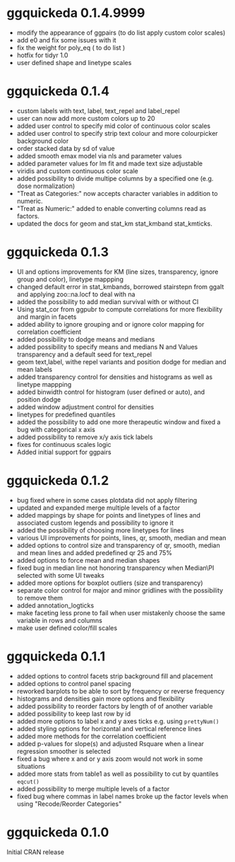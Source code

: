# ggquickeda 0.1.4.9999
* modify the appearance of ggpairs (to do list  apply custom color scales)
* add e0 and fix some issues with it
* fix the weight for poly_eq ( to do list )
* hotfix for tidyr 1.0
* user defined shape and linetype scales


# ggquickeda 0.1.4
* custom labels with text, label, text_repel and label_repel
* user can now add more custom colors up to 20
* added user control to specify mid color of continuous color scales
* added user control to specify strip text colour and more colourpicker background color
* order stacked data by sd of value 
* added smooth emax model via nls and parameter values
* added parameter values for lm fit and made text size adjustable
* viridis and custom continuous color scale
* added possibility to divide multipe columns by a specified one (e.g. dose normalization)
* "Treat as Categories:" now accepts character variables in addition to numeric.
* "Treat as Numeric:" added to enable converting columns read as factors.
* updated the docs for geom and stat_km stat_kmband stat_kmticks.


# ggquickeda 0.1.3
* UI and options improvements for KM (line sizes, transparency, ignore group and color), linetype mappping
* changed default error in stat_kmbands, borrowed stairstepn from ggalt and applying zoo::na.locf to deal with na
* added the possibility to add median survival with or without CI
* Using stat_cor from ggpubr to compute correlations for more flexibility and margin in facets
* added ability to ignore grouping and or ignore color mapping for correlation coefficient
* added possibility to dodge means and medians
* added possibility to specify means and medians N and Values transparency and a default seed for text_repel
* geom text,label, withe repel variants and position dodge for median and mean labels
* added transparency control for densities and histograms as well as linetype mappping
* added binwidth control for histogram (user defined or auto), and position dodge
* added window adjustment control for densities
* linetypes for predefined quantiles
* added the possibility to add one more therapeutic window and fixed a bug with categorical x axis
* added possibility to remove x/y axis tick labels
* fixes for continuous scales logic
* Added initial support for ggpairs



# ggquickeda 0.1.2
* bug fixed where in some cases plotdata did not apply filtering
* updated and expanded merge multiple levels of a factor
* added mappings by shape for points and linetypes of lines and associated custom legends and possibility to ignore it
* added the possibility of choosing more linetypes for lines
* various UI improvements for points, lines, qr, smooth, median and mean
* added options to control size and transparency of qr, smooth, median and mean lines and added predefined qr 25 and 75%
* added options to force mean and median shapes
* fixed bug in median line not honoring transparency when Median\PI selected with some UI tweaks
* added more options for boxplot outliers (size and transparency)
* separate color control for major and minor gridlines with the possibility to remove them
* added annotation_logticks
* make faceting less prone to fail when user mistakenly choose the same variable in rows and columns
* make user defined color/fill scales

# ggquickeda 0.1.1
* added options to control facets strip background fill and placement
* added options to control panel spacing
* reworked barplots to be able to sort by frequency or reverse frequency
* histograms and densities gain more options and flexibility
* added possibility to reorder factors by length of of another variable
* added possibility to keep last row by id
* added more options to label x and y axes ticks e.g. using `prettyNum()`
* added styling options for horizontal and vertical reference lines
* added more methods for the correlation coefficient
* added p-values for slope(s) and adjusted Rsquare when a linear regression smoother is selected
* fixed a bug where x and or y axis zoom would not work in some situations
* added more stats from table1 as well as possibility to cut by quantiles `eqcut()`
* added possibility to merge multiple levels of a factor
* fixed bug where commas in label names broke up the factor levels when using "Recode/Reorder Categories"

# ggquickeda 0.1.0

Initial CRAN release
